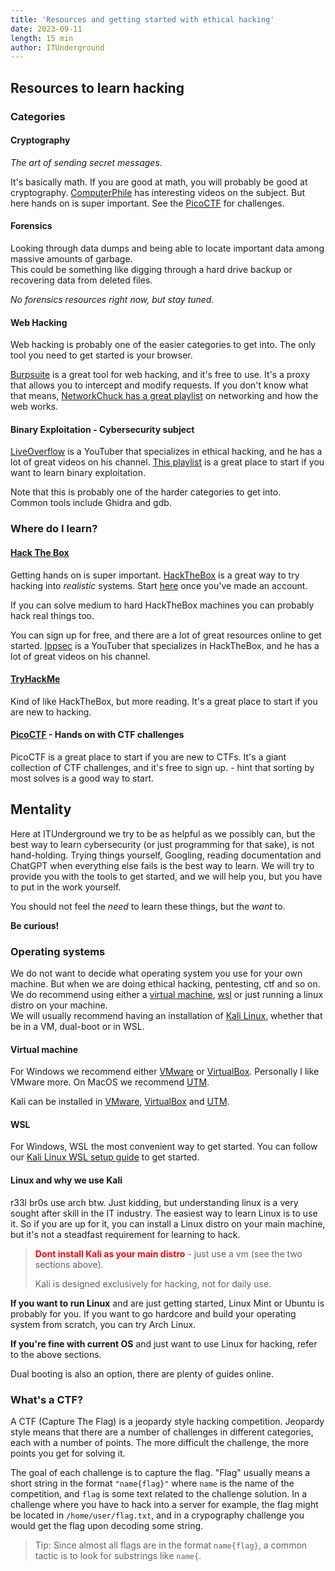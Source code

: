 ```yaml
---
title: 'Resources and getting started with ethical hacking'
date: 2023-09-11
length: 15 min
author: ITUnderground
---
```


## Resources to learn hacking

### Categories

#### Cryptography

_The art of sending secret messages_.

It's basically math. If you are good at math, you will probably be good at cryptography. [ComputerPhile](https://www.youtube.com/@Computerphile) has interesting videos on the subject. But here hands on is super important. See the [PicoCTF](https://play.picoctf.org/) for challenges.

#### Forensics

Looking through data dumps and being able to locate important data among massive amounts of garbage.  
This could be something like digging through a hard drive backup or recovering data from deleted files.

_No forensics resources right now, but stay tuned._

#### Web Hacking

Web hacking is probably one of the easier categories to get into. The only tool you need to get started is your browser.

[Burpsuite](https://portswigger.net/burp) is a great tool for web hacking, and it's free to use. It's a proxy that allows you to intercept and modify requests. If you don't know what that means,
[NetworkChuck has a great playlist](https://www.youtube.com/watch?v=S7MNX_UD7vY&list=PLIhvC56v63IJVXv0GJcl9vO5Z6znCVb1P&pp=iAQB) on networking and how the web works.

#### Binary Exploitation - Cybersecurity subject

[LiveOverflow](https://www.youtube.com/@LiveOverflow) is a YouTuber that specializes in ethical hacking, and he has a lot of great videos on his channel. [This playlist](https://www.youtube.com/watch?v=iyAyN3GFM7A&list=PLhixgUqwRTjxglIswKp9mpkfPNfHkzyeN&pp=iAQB) is a great place to start if you want to learn binary exploitation.

Note that this is probably one of the harder categories to get into.  
Common tools include Ghidra and gdb.

### Where do I learn?

#### [Hack The Box](https://app.hackthebox.com/)

Getting hands on is super important. [HackTheBox](https://app.hackthebox.com/home) is a great way to try hacking into _realistic_ systems. Start [here](https://app.hackthebox.com/starting-point) once you've made an account.

If you can solve medium to hard HackTheBox machines you can probably hack real things too.

You can sign up for free, and there are a lot of great resources online to get started. [Ippsec](https://www.youtube.com/channel/UCa6eh7gCkpPo5XXUDfygQQA) is a YouTuber that specializes in HackTheBox, and he has a lot of great videos on his channel.

#### [TryHackMe](https://tryhackme.com/)

Kind of like HackTheBox, but more reading. It's a great place to start if you are new to hacking.

#### [PicoCTF](https://picoctf.org/#picogym) - Hands on with CTF challenges

PicoCTF is a great place to start if you are new to CTFs. It's a giant collection of CTF challenges, and it's free to sign up. - hint that sorting by most solves is a good way to start.

## Mentality

Here at ITUnderground we try to be as helpful as we possibly can, but the best way to learn cybersecurity (or just programming for that sake), is not hand-holding. Trying things yourself, Googling, reading documentation and ChatGPT when everything else fails is the best way to learn. We will try to provide you with the tools to get started, and we will help you, but you have to put in the work yourself.

You should not feel the _need_ to learn these things, but the _want_ to.

**Be curious!**

### Operating systems

We do not want to decide what operating system you use for your own machine. But when we are doing ethical hacking, pentesting, ctf and so on. We do recommend using either a [virtual machine](https://en.wikipedia.org/wiki/Virtual_machine), [wsl](/blog/setting-up-kali-windows) or just running a linux distro on your machine.  
We will usually recommend having an installation of [Kali Linux](https://www.kali.org/), whether that be in a VM, dual-boot or in WSL.

#### Virtual machine

For Windows we recommend either [VMware](https://www.vmware.com/nordics.html) or [VirtualBox](https://www.virtualbox.org/). Personally I like VMware more.
On MacOS we recommend [UTM](https://mac.getutm.app/).

Kali can be installed in [VMware](https://www.kali.org/docs/virtualization/install-vmware-guest-vm/), [VirtualBox](https://www.kali.org/docs/virtualization/install-virtualbox-guest-vm/) and [UTM](https://docs.getutm.app/guides/kali/).

#### WSL

For Windows, WSL the most convenient way to get started. You can follow our [Kali Linux WSL setup guide](/blog/setting-up-kali-windows) to get started.

#### Linux and why we use Kali

r33l br0s use arch btw.
Just kidding, but understanding linux is a very sought after skill in the IT industry. The easiest way to learn Linux is to use it. So if you are up for it, you can install a Linux distro on your main machine, but it's not a steadfast requirement for learning to hack.

> <span style="color:red"><b>Dont install Kali as your main distro</b></span> - just use a vm (see the two sections above).
>
> Kali is designed exclusively for hacking, not for daily use.

**If you want to run Linux** and are just getting started, Linux Mint or Ubuntu is probably for you. If you want to go hardcore and build your operating system from scratch, you can try Arch Linux.

**If you're fine with current OS** and just want to use Linux for hacking, refer to the above sections.

Dual booting is also an option, there are plenty of guides online.

### What's a CTF?

A CTF (Capture The Flag) is a jeopardy style hacking competition. Jeopardy style means that there are a number of challenges in different categories, each with a number of points. The more difficult the challenge, the more points you get for solving it.

The goal of each challenge is to capture the flag. "Flag" usually means a short string in the format `"name{flag}"` where `name` is the name of the competition, and `flag` is some text related to the challenge solution.
In a challenge where you have to hack into a server for example, the flag might be located in `/home/user/flag.txt`, and in a crypography challenge you would get the flag upon decoding some string.

> Tip: Since almost all flags are in the format `name{flag}`, a common tactic is to look for substrings like `name{`.
